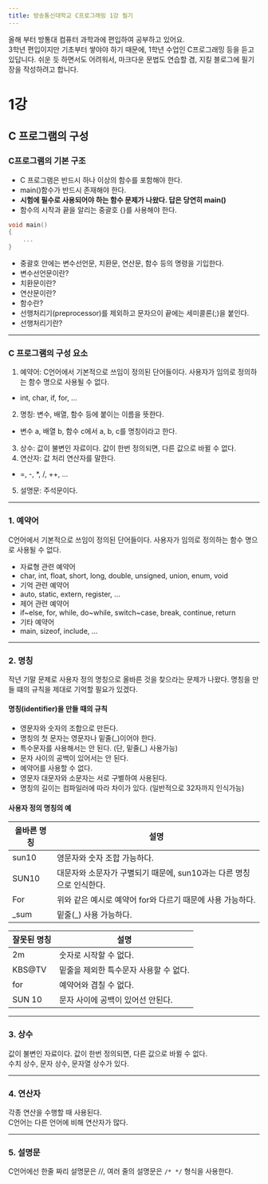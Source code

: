 ```yaml
---
title: 방송통신대학교 C프로그래밍 1강 필기
---
```


올해 부터 방통대 컴퓨터 과학과에 편입하여 공부하고 있어요.  
3학년 편입이지만 기초부터 쌓야야 하기 때문에, 1학년 수업인 C프로그래밍 등을 듣고 있답니다. 쉬운 듯 하면서도 어려워서, 마크다운 문법도 연습할 겸, 지킬 블로그에 필기장을 작성하려고 합니다.

# 1강
## C 프로그램의 구성
### C프로그램의 기본 구조

- C 프로그램은 반드시 하나 이상의 함수를 포함해야 한다.
- main()함수가 반드시 존재해야 한다.
 - **시험에 필수로 사용되어야 하는 함수 문제가 나왔다. 답은 당연히 main()**
- 함수의 시작과 끝을 알리는 중괄호 {}를 사용해야 한다.
```c
void main()
{
    ...
}
```
- 중괄호 안에는 변수선언문, 치환문, 연산문, 함수 등의 명령을 기입한다.
 - 변수선언문이란?
 - 치환문이란?
 - 연산문이란?
 - 함수란?
- 선행처리기(preprocessor)를 제외하고 문자으이 끝에는 세미콜론(;)을 붙인다.
 - 선행처리기란?
 
___
### C 프로그램의 구성 요소
 
1. 예약어: C언어에서 기본적으로 쓰임이 정의된 단어들이다. 사용자가 임의로 정의하는 함수 명으로 사용될 수 없다.
 - int, char, if, for, ...
2. 명칭: 변수, 배열, 함수 등에 붙이는 이름을 뜻한다.
 - 변수 a, 배열 b, 함수 c에서 a, b, c를 명칭이라고 한다.
3. 상수: 값이 불변인 자료이다. 값이 한번 정의되면, 다른 값으로 바뀔 수 없다.
4. 연산자:  값 처리 연산자를 말한다.
 - =, -, *, /, ++, ...
5. 설명문: 주석문이다.

---
### 1. 예약어
C언어에서 기본적으로 쓰임이 정의된 단어들이다. 사용자가 임의로 정의하는 함수 명으로 사용될 수 없다.

- 자료형 관련 예약어
 - char, int, float, short, long, double, unsigned, union, enum, void
- 기억 관련 예약어
 - auto, static, extern, register, …
- 제어 관련 예약어
 - if~else, for, while, do~while, switch~case, break, continue, return
- 기타 예약어
 - main, sizeof, include, …
 
___
### 2. 명칭

작년 기말 문제로 사용자 정의 명칭으로 올바른 것을 찾으라는 문제가 나왔다. 명칭을 만들 떄의 규칙을 제대로 기억할 필요가 있겠다.

#### 명칭(identifier)을 만들 때의 규칙
- 영문자와 숫자의 조합으로 만든다.
- 명칭의 첫 문자는 영문자나 밑줄(_)이어야 한다.
- 특수문자를 사용해서는 안 된다. (단, 밑줄(_) 사용가능)
- 문자 사이의 공백이 있어서는 안 된다.
- 예약어를 사용할 수 없다.
- 영문자 대문자와 소문자는 서로 구별하여 사용된다.
- 명칭의 길이는 컴파일러에 따라 차이가 있다. (일반적으로 32자까지 인식가능)

#### 사용자 정의 명칭의 예
올바른 명칭 | 설명
--------- | ---------
sun10 | 영문자와 숫자 조합 가능하다.
SUN10 | 대문자와 소문자가 구별되기 때문에, sun10과는 다른 명칭으로 인식한다.
For | 위와 같은 예시로 예약어 for와 다르기 때문에 사용 가능하다.
_sum | 밑줄(_) 사용 가능하다.

잘못된 명칭 | 설명
--------- | ---------
2m | 숫자로 시작할 수 없다.
KBS@TV | 밑줄을 제외한 특수문자 사용할 수 없다.
for | 예약어와 겹칠 수 없다.
SUN 10 | 문자 사이에 공백이 있어선 안된다.

___
### 3. 상수
값이 불변인 자료이다. 값이 한번 정의되면, 다른 값으로 바뀔 수 없다.  
수치 상수, 문자 상수, 문자열 상수가 있다.
___
### 4. 연산자
각종 연산을 수행할 때 사용된다.  
C언어는 다른 언어에 비해 연산자가 많다.
___
### 5. 설명문
C언어에선 한줄 짜리 설명문은 //, 여러 줄의 설명문은 `/* */` 형식을 사용한다.